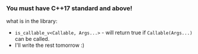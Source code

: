 ### You must have C++17 standard and above!

what is in the library:
- `is_callable_v<Callable, Args...>` - will return true if `Callable(Args...)` can be called.
- I'll write the rest tomorrow :)
